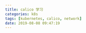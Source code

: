 ```yaml
---
title: calico 学习
categories: k8s
tags: [kubernetes, calico, network]
date: 2019-08-08 09:47:19
---
```

